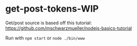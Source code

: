 # get-post-tokens-WIP
 
Get/post source is based off this tutorial: https://github.com/mschwarzmueller/nodejs-basics-tutorial

Run with `npm start` or `node ./bin/www`
